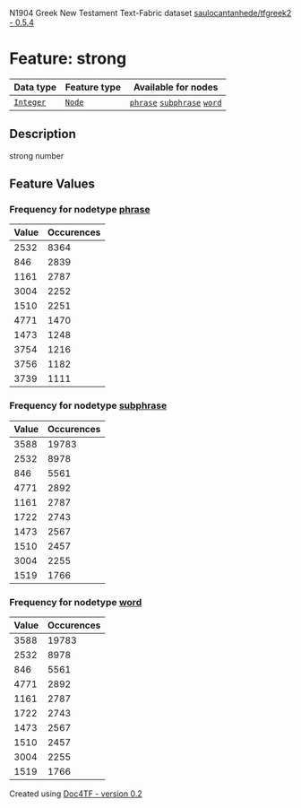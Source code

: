 N1904 Greek New Testament Text-Fabric dataset [saulocantanhede/tfgreek2 - 0.5.4](https://github.com/saulocantanhede/tfgreek2)
# Feature: strong
Data type|Feature type|Available for nodes
---|---|---
[`Integer`](featurebydatatype.md#integer)|[`Node`](featurebytype.md#node)| [`phrase`](featurebynodetype.md#phrase)  [`subphrase`](featurebynodetype.md#subphrase)  [`word`](featurebynodetype.md#word) 
## Description
strong number
## Feature Values
### Frequency for nodetype [phrase](featurebynodetype.md#phrase)
Value|Occurences
---|---
2532|8364
846|2839
1161|2787
3004|2252
1510|2251
4771|1470
1473|1248
3754|1216
3756|1182
3739|1111
### Frequency for nodetype [subphrase](featurebynodetype.md#subphrase)
Value|Occurences
---|---
3588|19783
2532|8978
846|5561
4771|2892
1161|2787
1722|2743
1473|2567
1510|2457
3004|2255
1519|1766
### Frequency for nodetype [word](featurebynodetype.md#word)
Value|Occurences
---|---
3588|19783
2532|8978
846|5561
4771|2892
1161|2787
1722|2743
1473|2567
1510|2457
3004|2255
1519|1766
 

Created using [Doc4TF - version 0.2](https://github.com/tonyjurg/Doc4TF) 